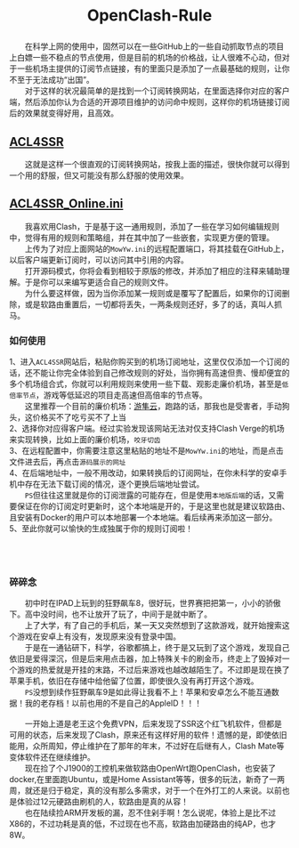 # <p align="center">OpenClash-Rule</p>
&emsp;&emsp;在科学上网的使用中，固然可以在一些GitHub上的一些自动抓取节点的项目上白嫖一些不稳点的节点使用，但是目前的机场的价格战，让人很难不心动，但对于一些机场主提供的订阅节点链接，有的里面只是添加了一点最基础的规则，让你不至于无法成功“出国”。<br>
&emsp;&emsp;对于这样的状况最简单的是找到一个订阅转换网站，在里面选择你对应的客户端，然后添加你认为合适的开源项目维护的访问命中规则，这样你的机场链接订阅后的效果就变得好用，且高效。
## [ACL4SSR](https://acl4ssr-sub.github.io/)
&emsp;&emsp;这就是这样一个很直观的订阅转换网站，按我上面的描述，很快你就可以得到一个用的舒服，但又可能没有那么舒服的使用效果。
## [ACL4SSR_Online.ini](https://github.com/ACL4SSR/ACL4SSR/blob/master/Clash/config/ACL4SSR_Online.ini)
&emsp;&emsp;我喜欢用Clash，于是基于这一通用规则，添加了一些在学习如何编辑规则中，觉得有用的规则和策略组，并在其中加了一些嵌套，实现更方便的管理。<br>
&emsp;&emsp;上传为了对应上面网站的`MowYw.ini`的远程配置端口，将其挂载在GitHub上，以后客户端更新订阅时，可以访问其中引用的内容。<br>
&emsp;&emsp;打开源码模式，你将会看到相较于原版的修改，并添加了相应的注释来辅助理解。于是你可以来编写更适合自己的规则文件。<br>
&emsp;&emsp;为什么要这样做，因为当你添加某一规则或是覆写了配置后，如果你的订阅删除，或是软路由重置后，一切都将丢失，一两条规则还好，多了的话，真叫人抓马。
### 如何使用
1、进入`ACL4SSR`网站后，粘贴你购买到的机场订阅地址，这里仅仅添加一个订阅的话，还不能让你完全体验到自己修改规则的好处，当你拥有高速但贵、慢却便宜的多个机场组合式，你就可以利用规则来使用一些下载、观影走廉价机场，甚至是`低倍率节点`，游戏等低延迟的项目走高速但高倍率的节点等。<br>
&emsp;&emsp;这里推荐一个目前的廉价机场：[游隼云](https://falcocloud.730894.xyz/#/register?code=TO6hDfIA)，跑路的话，那我也是受害者，手动狗头，这价格买不了吃亏买不了上当<br>
2、选择你对应得客户端。经过实验发现该网站无法对仅支持Clash Verge的机场来实现转换，比如上面的廉价机场，`咬牙切齿`<br>
3、在远程配置中，你需要注意这里粘贴的地址不是`MowYw.ini`的地址，而是点击文件进去后，再点击`源码展示的网址`<br>
4、在后端地址中，一般不用改动，如果转换后的订阅网址，在你未科学的安卓手机中存在无法下载订阅的情况，逐个更换后端地址尝试。<br>
&emsp;&emsp;`PS`但往往这里就是你的订阅泄露的可能存在，但是使用`本地版后端`的话，又需要保证在你的订阅定时更新时，这个本地端是开的，于是这里也就是建议软路由、且安装有Docker的用户可以本地部署一个本地端。看后续再来添加这一部分。<br>
5、至此你就可以愉快的生成独属于你的规则订阅啦！
  <br><br><br><br>




### 碎碎念
&emsp;&emsp;初中时在IPAD上玩到的狂野飙车8，很好玩，世界赛把把第一，小小的骄傲下。高中没时间，也不让放开了玩了，中间于是就中断了。<br>
&emsp;&emsp;上了大学，有了自己的手机后，某一天又突然想到了这款游戏，就开始搜索这个游戏在安卓上有没有，发现原来没有登录中国。<br>
&emsp;&emsp;于是在一通钻研下，科学，谷歌都搞上，终于是又玩到了这个游戏，发现自己依旧是爱得深沉，但是后来用点击器，加上特殊关卡的刷金币，终走上了毁掉对一个游戏的热爱就是开挂的末路，不过后来游戏也越改越陌生了。不过即是现在换了苹果手机，依旧在存储中给他留了位置，即使很久没有再打开这个游戏。<br>
&emsp;&emsp;`PS`没想到续作狂野飙车9是如此得让我看不上！苹果和安卓怎么不能互通数据！我的老存档！以前也用的不是自己的AppleID！！！<br><br>
&emsp;&emsp;一开始上道是老王这个免费VPN，后来发现了SSR这个红飞机软件，但都是可用的状态，后来发现了Clash，原来还有这样好用的软件！遗憾的是，即使依旧能用，众所周知，停止维护在了那年的年末，不过好在后继有人，Clash Mate等变体软件还在继续维护。<br>
&emsp;&emsp;现在捡了个J1900的工控机来做软路由OpenWrt跑OpenClash，也安装了docker,在里面跑Ubuntu，或是Home Assistant等等，很多的玩法，新奇了一两周，就还是归于稳定，真的没有那么多需求，对于一个在外打工的人来说。以前也是体验过12元硬路由刷机的人，软路由是真的从容！<br>
&emsp;&emsp;也在陆续捡ARM开发板的漏，忍不住剁手啊！怎么说呢，体验上是比不过X86的，不过功耗是真的低，不过现在也不高，软路由加硬路由的纯AP，也才8W。
